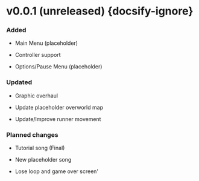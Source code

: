 # v0.0.1 (unreleased) {docsify-ignore}
### Added
- Main Menu (placeholder)

- Controller support

- Options/Pause Menu (placeholder)

### Updated
- Graphic overhaul

- Update placeholder overworld map

- Update/Improve runner movement

### Planned changes
- Tutorial song (Final)

- New placeholder song

- Lose loop and game over screen'

<!-- 
### Added

### Updated

### Screenshots 
-->
